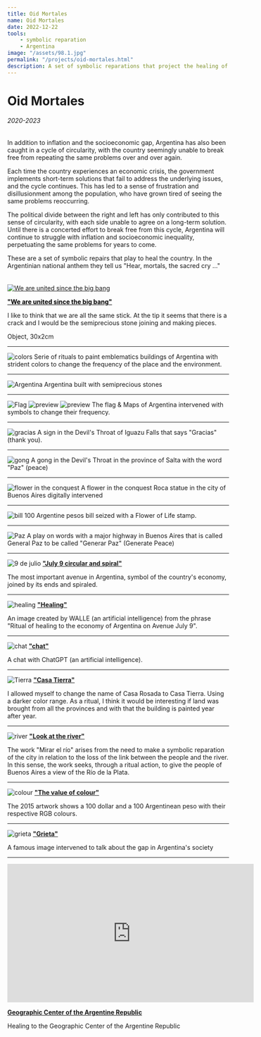 ```yaml
---
title: Oid Mortales
name: Oid Mortales
date: 2022-12-22
tools:
    - symbolic reparation
    - Argentina
image: "/assets/98.1.jpg"
permalink: "/projects/oid-mortales.html"
description: A set of symbolic reparations that project the healing of Argentina.
---
```


# Oid Mortales

###### 2020-2023

In addition to inflation and the socioeconomic gap, Argentina has also been caught in a cycle of circularity, with the country seemingly unable to break free from repeating the same problems over and over again.

Each time the country experiences an economic crisis, the government implements short-term solutions that fail to address the underlying issues, and the cycle continues. This has led to a sense of frustration and disillusionment among the population, who have grown tired of seeing the same problems reoccurring.

The political divide between the right and left has only contributed to this sense of circularity, with each side unable to agree on a long-term solution. Until there is a concerted effort to break free from this cycle, Argentina will continue to struggle with inflation and socioeconomic inequality, perpetuating the same problems for years to come.

These are a set of symbolic repairs that play to heal the country. In the Argentinian national anthem they tell us "Hear, mortals, the sacred cry ..."
<br><br><br>
[![We are united since the big bang](/assets/100.4.jpg)](/projects/U.html)

<a href="/projects/U.html" style="color:#000000" target="_blank">**<ins>"We are united since the big bang"</ins>**</a>

I like to think that we are all the same stick. At the tip it seems that there is a crack and I would be the semiprecious stone joining and making pieces.

Object, 30x2cm

---

![colors](/assets/98.2.png)
Serie of rituals to paint emblematics buildings of Argentina with strident colors to change the frequency of the place and the environment.

---

![Argentina](/assets/98.3.jpg)
Argentina built with semiprecious stones

---

![Flag](/assets/98.1.jpg)
![preview](/assets/98.4.jpg)
![preview](/assets/98.5.jpg)
The flag & Maps of Argentina intervened with symbols to change their frequency.

---

![gracias](/assets/98.6.jpg)
A sign in the Devil's Throat of Iguazu Falls that says "Gracias" (thank you).

---

![gong](/assets/98.7.jpg)
A gong in the Devil's Throat in the province of Salta with the word "Paz" (peace)

---

![flower in the conquest](/assets/99.1.jpg)
A flower in the conquest
Roca statue in the city of Buenos Aires digitally intervened

---

![bill](/assets/99.2.jpg)
100 Argentine pesos bill seized with a Flower of Life stamp.

---

![Paz](/assets/99.3.jpg)
A play on words with a major highway in Buenos Aires that is called General Paz to be called "Generar Paz" (Generate Peace)

---

![9 de julio](/assets/98.8.jpg)
**<ins>"July 9 circular and spiral"</ins>**

The most important avenue in Argentina, symbol of the country's economy, joined by its ends and spiraled.

---

![healing](/assets/98.9.png)
**<ins>"Healing"</ins>**

An image created by WALLE (an artificial intelligence) from the phrase "Ritual of healing to the economy of Argentina on Avenue July 9".

---

![chat](/assets/98.10.png)
**<ins>"chat"</ins>**

A chat with ChatGPT (an artificial intelligence).

---

![Tierra](/assets/99.11.jpg)
**<ins>"Casa Tierra"</ins>**

I allowed myself to change the name of Casa Rosada to Casa Tierra. Using a darker color range.
As a ritual, I think it would be interesting if land was brought from all the provinces and with that the building is painted year after year.

---

![river](/assets/99.12.jpg)
**<ins>"Look at the river"</ins>**

The work "Mirar el río" arises from the need to make a symbolic reparation of the city in relation to the loss of the link between the people and the river. In this sense, the work seeks, through a ritual action, to give the people of Buenos Aires a view of the Río de la Plata.

---

![colour](/assets/99.13.jpg)
**<ins>"The value of colour"</ins>**

The 2015 artwork shows a 100 dollar and a 100 Argentinean peso with their respective RGB colours.

---

![grieta](/assets/98.14.jpg)
**<ins>"Grieta"</ins>**

A famous image intervened to talk about the gap in Argentina's society

---

<iframe width="560" height="315" src="https://www.youtube.com/embed/o2SoN-RzIXY?si=yE_qxvLlN4bb0I-U" title="YouTube video player" frameborder="0" allow="accelerometer; autoplay; clipboard-write; encrypted-media; gyroscope; picture-in-picture; web-share" referrerpolicy="strict-origin-when-cross-origin" allowfullscreen></iframe>

**<ins>Geographic Center of the Argentine Republic</ins>**

Healing to the Geographic Center of the Argentine Republic
